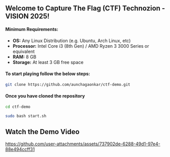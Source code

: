## Welcome to Capture The Flag (CTF) Technozion - VISION 2025!

#### Minimum Requirements:
- **OS:** Any Linux Distribution (e.g. Ubuntu, Arch Linux, etc)
- **Processor:** Intel Core i3 (8th Gen) / AMD Ryzen 3 3000 Series or equivalent
- **RAM:** 8 GB
- **Storage:** At least 3 GB free space

#### To start playing follow the below steps:

```bash
git clone https://github.com/aunchagaonkar/ctf-demo.git
```

#### Once you have cloned the repository
```bash
cd ctf-demo
```
```bash
sudo bash start.sh
```
## Watch the Demo Video
https://github.com/user-attachments/assets/737902de-6288-49d1-97e4-88e494ccff31
